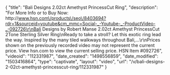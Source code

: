 {
    "title": "Bali Designs 2.02ct Amethyst PrincessCut Ring",
    "description": "For More Info or to Buy Now: http:\/\/www.hsn.com\/products\/seo\/8403694?rdr=1&sourceid=youtube&cm_mmc=Social-_-Youtube-_-ProductVideo-_-092726\r\nBali Designs by Robert Manse 2.02ct Amethyst PrincessCut 2Tone Sterling Silver Ring\nReady to take a stroll? Let this exotic ring lead the way. Inspired by the many tiled walkways throughout Bali,...\r\nPrices shown on the previously recorded video may not represent the current price.  View hsn.com to view the current selling price. HSN Item #092726",
    "videoid": "112331987",
    "date_created": "1498556859",
    "date_modified": "1503416864",
    "type": "captivate",
    "layout": "video",
    "url": "\/v\/bali-designs-2-02ct-amethyst-princesscut-ring\/112331987"
}
